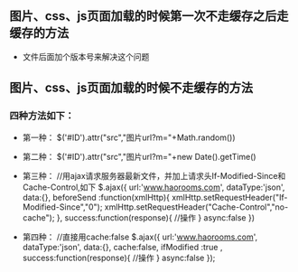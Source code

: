 ## 图片、css、js页面加载的时候第一次不走缓存之后走缓存的方法
- 文件后面加个版本号来解决这个问题

## 图片、css、js页面加载的时候不走缓存的方法

### 四种方法如下：

- 第一种： $('#ID').attr("src","图片url?m="+Math.random())

- 第二种： $('#ID').attr("src","图片url?m="+new Date().getTime()

- 第三种： //用ajax请求服务器最新文件，并加上请求头If-Modified-Since和Cache-Control,如下 $.ajax({ url:'www.haorooms.com', dataType:'json', data:{}, beforeSend :function(xmlHttp){ xmlHttp.setRequestHeader("If-Modified-Since","0"); xmlHttp.setRequestHeader("Cache-Control","no-cache"); }, success:function(response){ //操作 } async:false })    

- 第四种： //直接用cache:false $.ajax({ url:'www.haorooms.com', dataType:'json', data:{}, cache:false, ifModified :true , success:function(response){ //操作 } async:false });
